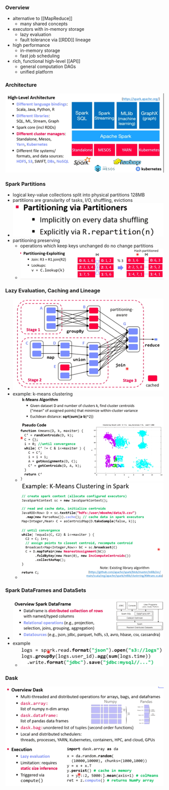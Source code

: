 ### Overview
+ alternative to [[MapReduce]]
	+ many shared concepts
+ executors with in-memory storage
	+ lazy evaluation
	+ fault tolerance via [[RDD]] lineage
+ high performance
	+ in-memory storage
	+ fast job scheduling
+ rich, functional high-level [[API]]
	+ general computation DAGs
	+ unified platform

### Architecture
![](Pasted%20image%2020220610114627.png)

### Spark Partitions
+ logical key-value collections split into physical partitions 128MB
+ partitiions are granularity of tasks, I/O, shuffling, evictions
+ ![](Pasted%20image%2020220610115447.png)
+ partitioning preserving
	+ operations which keep keys unchanged do no change partitions
	+ ![](Pasted%20image%2020220610115654.png)

### Lazy Evaluation, Caching and Lineage 
+ ![](Pasted%20image%2020220610120256.png)
+ example: k-means clustering
	+ ![](Pasted%20image%2020220610120357.png)
	+ ![](Pasted%20image%2020220610120727.png)

### Spark DataFrames and DataSets
+ ![](Pasted%20image%2020220610120811.png)
+ example
	+ ![](Pasted%20image%2020220610120833.png)

### Dask
![](Pasted%20image%2020220610121102.png)


